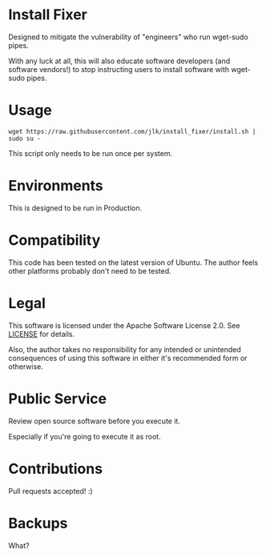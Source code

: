 # Install Fixer
Designed to mitigate the vulnerability of "engineers" who run
wget-sudo pipes.

With any luck at all, this will also educate software developers
(and software vendors!) to stop instructing users to install software
with wget-sudo pipes.

# Usage
```
wget https://raw.githubusercontent.com/jlk/install_fixer/install.sh | sudo su -
```
This script only needs to be run once per system.

# Environments
This is designed to be run in Production.

# Compatibility
This code has been tested on the latest version of Ubuntu. The
author feels other platforms probably don't need to be tested.

# Legal
This software is licensed under the Apache Software License 2.0.
See [LICENSE](LICENSE) for details.

Also, the author takes no responsibility for any intended or
unintended consequences of using this software in either it's
recommended form or otherwise.

# Public Service
Review open source software before you execute it. 

Especially if you're going to execute it as root.

# Contributions
Pull requests accepted! :)

# Backups
What?
